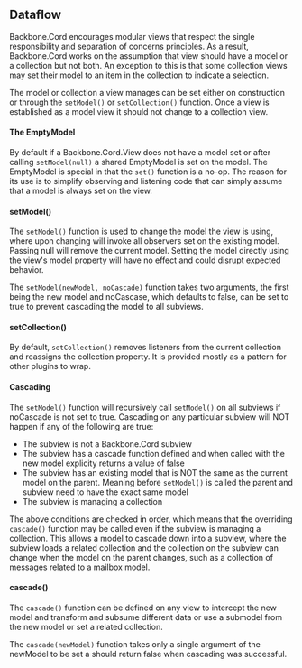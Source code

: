 Dataflow
-------------------------------

Backbone.Cord encourages modular views that respect the single responsibility and separation of concerns principles. As a result, Backbone.Cord works on the assumption that view should have a model or a collection but not both. An exception to this is that some collection views may set their model to an item in the collection to indicate a selection.

The model or collection a view manages can be set either on construction or through the `setModel()` or `setCollection()` function. Once a view is established as a model view it should not change to a collection view.

#### The EmptyModel

By default if a Backbone.Cord.View does not have a model set or after calling `setModel(null)` a shared EmptyModel is set on the model. The EmptyModel is special in that the `set()` function is a no-op. The reason for its use is to simplify observing and listening code that can simply assume that a model is always set on the view.

#### setModel()

The `setModel()` function is used to change the model the view is using, where upon changing will invoke all observers set on the existing model. Passing null will remove the current model. Setting the model directly using the view's model property will have no effect and could disrupt expected behavior.

The `setModel(newModel, noCascade)` function takes two arguments, the first being the new model and noCascase, which defaults to false, can be set to true to prevent cascading the model to all subviews.

#### setCollection()

By default, `setCollection()` removes listeners from the current collection and reassigns the collection property. It is provided mostly as a pattern for other plugins to wrap.

#### Cascading

The `setModel()` function will recursively call `setModel()` on all subviews if noCascade is not set to true. Cascading on any particular subview will NOT happen if any of the following are true:

* The subview is not a Backbone.Cord subview
* The subview has a cascade function defined and when called with the new model explicity returns a value of false
* The subview has an existing model that is NOT the same as the current model on the parent. Meaning before `setModel()` is called the parent and subview need to have the exact same model
* The subview is managing a collection

The above conditions are checked in order, which means that the overriding `cascade()` function may be called even if the subview is managing a collection. This allows a model to cascade down into a subview, where the subview loads a related collection and the collection on the subview can change when the model on the parent changes, such as a collection of messages related to a mailbox model.

#### cascade()

The `cascade()` function can be defined on any view to intercept the new model and transform and subsume different data or use a submodel from the new model or set a related collection.

The `cascade(newModel)` function takes only a single argument of the newModel to be set a should return false when cascading was successful.
